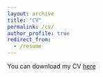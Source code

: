 ```yaml
---
layout: archive
title: "CV"
permalink: /cv/
author_profile: true
redirect_from:
  - /resume
---
```

You can download my CV [here](https://stefaniamolina.github.io/files/cv-molina.pdf)
